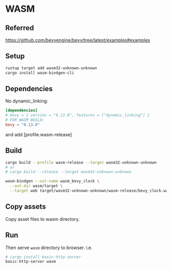 # WASM

## Referred

https://github.com/bevyengine/bevy/tree/latest/examples#examples

## Setup

```sh
rustup target add wasm32-unknown-unknown
cargo install wasm-bindgen-cli
```

## Dependencies

No dynamic_linking:

```toml
[dependencies]
# bevy = { version = "0.13.0", features = ["dynamic_linking"] }
# FOR WASM BUILD:
bevy = "0.13.0"
```

and add [profile.wasm-release]

## Build

```sh
cargo build --profile wasm-release --target wasm32-unknown-unknown
# or
# cargo build --release --target wasm32-unknown-unknown

wasm-bindgen --out-name wasm_bevy_clock \
  --out-dir wasm/target \
  --target web target/wasm32-unknown-unknown/wasm-release/bevy_clock.wasm
```

## Copy assets

Copy asset files to wasm directory.

## Run

Then serve `wasm` directory to browser. i.e.

```sh
# cargo install basic-http-server
basic-http-server wasm
```
